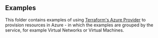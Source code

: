 ## Examples

This folder contains examples of using [Terraform's Azure Provider](https://terraform.io/docs/providers/azurerm/index.html) to provision resources in Azure - in which the examples are grouped by the service, for example Virtual Networks or Virtual Machines.
